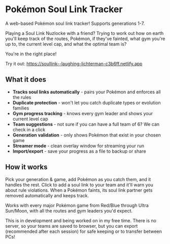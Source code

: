 # Pokémon Soul Link Tracker

A web-based Pokémon soul link tracker! Supports generations 1-7.

Playing a Soul Link Nuzlocke with a friend? Trying to work out how on earth you'll keep track of the routes, Pokémon, if they've fainted, what gym you're up to, the current level cap, and what the optimal team is?

You're in the right place!

Try it out: https://soullink--laughing-lichterman-c3b6ff.netlify.app

## What it does

- **Tracks soul links automatically** - pairs your Pokémon and enforces all the rules
- **Duplicate protection** - won't let you catch duplicate types or evolution families  
- **Gym progress tracking** - knows every gym leader and shows your current level cap
- **Team suggestions** - not sure if you can have a full team of 6? We can check in a click
- **Generation validation** - only shows Pokémon that exist in your chosen game
- **Streamer mode** - clean overlay window for streaming your run
- **Import/export** - save your progress as a file to backup or share

## How it works

Pick your generation & game, add Pokémon as you catch them, and it handles the rest. Click to add a soul link to your team and it'll warn you about rule violations. When a Pokémon faints, its soul link partner gets removed automatically and keeps track.

Works with every major Pokémon game from Red/Blue through Ultra Sun/Moon, with all the routes and gym leaders you'd expect.

This is in development and being worked on in my free time. There is no server, so your teams are saved to browser, but you can export (recommended after each session) for safe keeping or to transfer between PCs!
